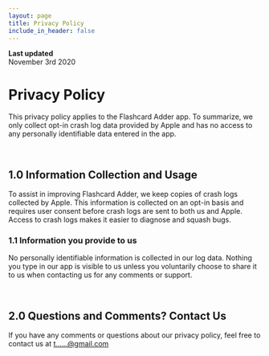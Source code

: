 ```yaml
---
layout: page
title: Privacy Policy
include_in_header: false
---
```


**Last updated**  
November 3rd 2020

# Privacy Policy
This privacy policy applies to the Flashcard Adder app. To summarize, we only collect opt-in crash log data provided by Apple and has no access to any personally identifiable data entered in the app.

<br>

## 1.0 Information Collection and Usage
To assist in improving Flashcard Adder, we keep copies of crash logs collected by Apple. This information is collected on an opt-in basis and requires user consent before crash logs are sent to both us and Apple. Access to crash logs makes it easier to diagnose and squash bugs.

### 1.1 Information you provide to us 
No personally identifiable information is collected in our log data. Nothing you type in our app is visible to us unless you voluntarily choose to share it to us when contacting us for any comments or support.

<br>

## 2.0 Questions and Comments? Contact Us
If you have any comments or questions about our privacy policy, feel free to contact us at  <a href="https://mailhide.io/e/yFTXf" onclick="popup=window.open('https://mailhide.io/e/yFTXf','mailhidepopup','width=580,height=635'); return false;">t......@gmail.com</a>

